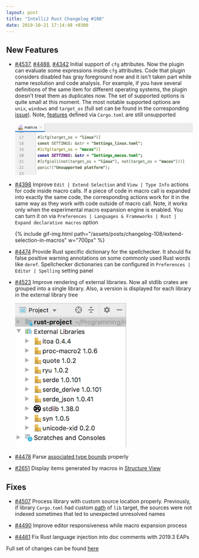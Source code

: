 ```yaml
---
layout: post
title: "IntelliJ Rust Changelog #108"
date: 2019-10-21 17:14:48 +0300
---
```



## New Features

* [#4537], [#4488], [#4342]  Initial support of `cfg` attributes.
Now the plugin can evaluate some expressions inside `cfg` attributes.
Code that plugin considers disabled has gray foreground now and it isn't taken part while name resolution and code analysis.
For example, if you have several definitions of the same item for different operating systems, the plugin doesn't treat them as duplicates now.
The set of supported options is quite small at this moment. The most notable supported options are `unix`, `windows` and `target_os`
(full set can be found in the corresponding [issue](https://github.com/intellij-rust/intellij-rust/pull/4488)).
Note, [features](https://doc.rust-lang.org/cargo/reference/manifest.html#the-features-section) defined via `Cargo.toml` are still unsupported

    <img src="/assets/posts/changelog-108/cfg-attributes.png" alt="cfg attributes" width="700px"/>

* [#4398] Improve `Edit | Extend Selection` and `View | Type Info` actions for code inside macro calls.
If a piece of code in macro call is expanded into exactly the same code,
the corresponding actions work for it in the same way as they work with code outside of macro call.
Note, it works only when the experimental macro expansion engine is enabled.
You can turn it on via `Preferences | Languages & Frameworks | Rust | Expand declarative macros` option

    {% include gif-img.html path="/assets/posts/changelog-108/extend-selection-in-macros" w="700px" %}

* [#4474] Provide Rust specific dictionary for the spellchecker. It should fix false positive warning annotations on some commonly used Rust words like `deref`.
Spellchecker dictionaries can be configured in `Preferences | Editor | Spelling` setting panel

* [#4523] Improve rendering of external libraries. Now all stdlib crates are grouped into a single library.
Also, a version is displayed for each library in the external library tree

    <img src="/assets/posts/changelog-108/external-libraries.png" alt="external libraries" width="300px"/>


* [#4478] Parse [associated type bounds](https://github.com/rust-lang/rfcs/blob/master/text/2289-associated-type-bounds.md) properly

* [#2651] Display items generated by macros in [Structure View](https://www.jetbrains.com/help/idea/viewing-structure-of-a-source-file.html)

## Fixes

* [#4507] Process library with custom source location properly.
Previously, if library `Cargo.toml` had custom [path](https://doc.rust-lang.org/cargo/reference/manifest.html#configuring-a-target) of `lib` target,
the sources were not indexed sometimes that led to unexpected unresolved names

* [#4490] Improve editor responsiveness while macro expansion process

* [#4461] Fix Rust language injection into doc comments with 2019.3 EAPs


Full set of changes can be found [here](https://github.com/intellij-rust/intellij-rust/milestone/16?closed=1)




[#2651]: https://github.com/intellij-rust/intellij-rust/pull/2651
[#4342]: https://github.com/intellij-rust/intellij-rust/pull/4342
[#4398]: https://github.com/intellij-rust/intellij-rust/pull/4398
[#4461]: https://github.com/intellij-rust/intellij-rust/pull/4461
[#4474]: https://github.com/intellij-rust/intellij-rust/pull/4474
[#4478]: https://github.com/intellij-rust/intellij-rust/pull/4478
[#4488]: https://github.com/intellij-rust/intellij-rust/pull/4488
[#4490]: https://github.com/intellij-rust/intellij-rust/pull/4490
[#4507]: https://github.com/intellij-rust/intellij-rust/pull/4507
[#4523]: https://github.com/intellij-rust/intellij-rust/pull/4523
[#4537]: https://github.com/intellij-rust/intellij-rust/pull/4537
